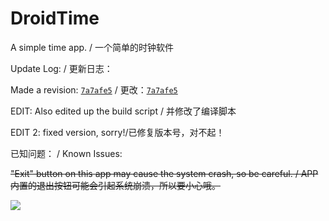 # DroidTime

A simple time app. / 一个简单的时钟软件

Update Log: / 更新日志：

Made a revision: [`7a7afe5`](/commit/7a7afe5faf89d51e0bd77d6c6f9057a0a5a157a1) / 更改：[`7a7afe5`](/commit/7a7afe5faf89d51e0bd77d6c6f9057a0a5a157a1)

EDIT: Also edited up the build script / 并修改了编译脚本

EDIT 2: fixed version, sorry!/已修复版本号，对不起！

已知问题： / Known Issues:       

~~"Exit" button on this app may cause the system crash, so be careful. / APP内置的退出按钮可能会引起系统崩溃，所以要小心哦。~~


![](https://user-images.githubusercontent.com/28653235/35390694-3e16b9c6-0217-11e8-8cc3-8433a7d3aa83.png)
